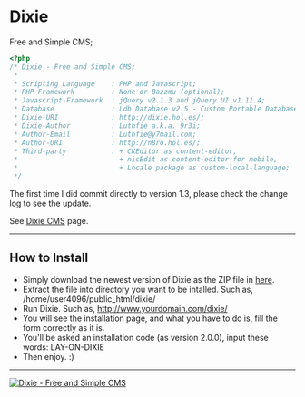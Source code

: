 Dixie
=====
Free and Simple CMS;

```php
<?php
/* Dixie - Free and Simple CMS;
 *
 * Scripting Language    : PHP and Javascript;
 * PHP-Framework         : None or Bazzmu (optional);
 * Javascript-Framework  : jQuery v2.1.3 and jQuery UI v1.11.4;
 * Database              : Ldb Database v2.5 - Custom Portable Database;
 * Dixie-URI             : http://dixie.hol.es/;
 * Dixie-Author          : Luthfie a.k.a. 9r3i;
 * Author-Email          : Luthfie@y7mail.com;
 * Author-URI            : http://n8ro.hol.es/;
 * Third-party           : + CKEditor as content-editor,
 *                         + nicEdit as content-editor for mobile,
 *                         + Locale package as custom-local-language;
 */

```


The first time I did commit directly to version 1.3, please check the change log to see the update.

See [Dixie CMS](http://dixie.hol.es/ "Dixie CMS") page.

-----
## How to Install

+ Simply download the newest version of Dixie as the ZIP file in [here](http://dixie.hol.es/blog/ "Dixie CMS").
+ Extract the file into directory you want to be intalled. Such as, /home/user4096/public_html/dixie/
+ Run Dixie. Such as, http://www.yourdomain.com/dixie/
+ You will see the installation page, and what you have to do is, fill the form correctly as it is.
+ You'll be asked an installation code (as version 2.0.0), input these words: LAY-ON-DIXIE
+ Then enjoy. :)

-----

[![Dixie - Free and Simple CMS](http://dixie.hol.es/blog/public_html/images/dixie-black.png)](http://dixie.hol.es/ "Dixie CMS")
